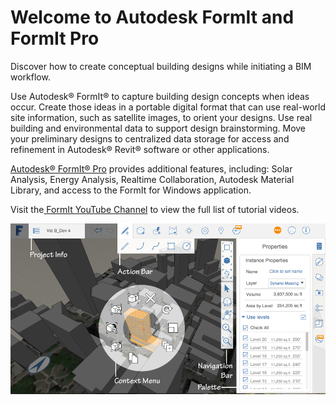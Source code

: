 # Welcome to Autodesk FormIt and FormIt Pro

Discover how to create conceptual building designs while initiating a BIM workflow.

Use Autodesk® FormIt® to capture building design concepts when ideas occur. Create those ideas in a portable digital format that can use real-world site information, such as satellite images, to orient your designs. Use real building and environmental data to support design brainstorming. Move your preliminary designs to centralized data storage for access and refinement in Autodesk® Revit® software or other applications.

[Autodesk® FormIt® Pro](http://www.autodesk.com/store/formit-360?licenseType=cloudSub&term=monthly) provides additional features, including: Solar Analysis, Energy Analysis, Realtime Collaboration, Autodesk Material Library, and access to the FormIt for Windows application.

Visit the[ FormIt YouTube Channel](https://www.youtube.com/channel/UCdZJr6Bo4pwBu3lQqcxlDsw) to view the full list of tutorial videos.

![](.gitbook/assets/guid-8e20a1f0-773e-4aac-a31e-b37bf8314086-low%20%281%29.png)

